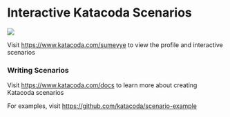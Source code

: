 # Interactive Katacoda Scenarios

[![](http://shields.katacoda.com/katacoda/sumeyye/count.svg)](https://www.katacoda.com/sumeyye "Get your profile on Katacoda.com")

Visit https://www.katacoda.com/sumeyye to view the profile and interactive scenarios

### Writing Scenarios
Visit https://www.katacoda.com/docs to learn more about creating Katacoda scenarios

For examples, visit https://github.com/katacoda/scenario-example
